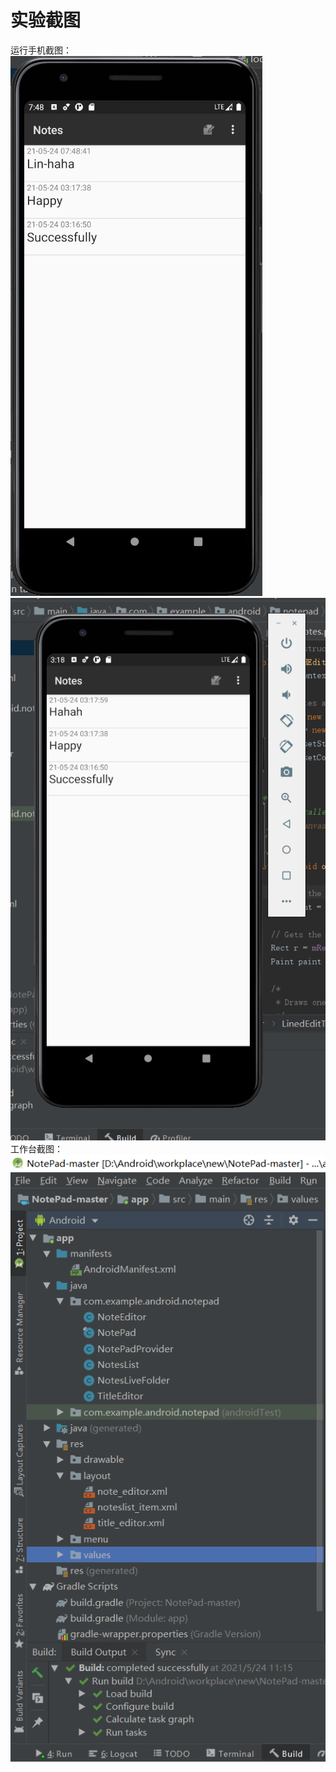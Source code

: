 # 实验截图
运行手机截图：
![展示图](https://github.com/Lin-haha/notepad/blob/master/photo/3.png)
![展示图](https://github.com/Lin-haha/notepad/blob/master/photo/phone.png)
工作台截图：
![展示图](https://github.com/Lin-haha/notepad/blob/master/photo/2.png)
